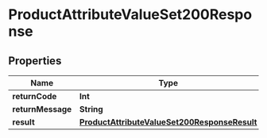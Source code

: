 

# ProductAttributeValueSet200Response


## Properties

Name | Type | Description | Notes
------------ | ------------- | ------------- | -------------
**returnCode** | **Int** |  |  [optional]
**returnMessage** | **String** |  |  [optional]
**result** | [**ProductAttributeValueSet200ResponseResult**](ProductAttributeValueSet200ResponseResult.md) |  |  [optional]



